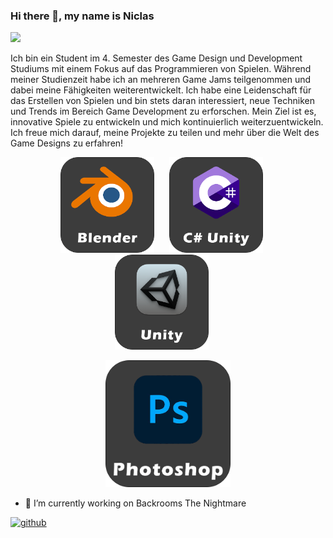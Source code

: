 ### Hi there 👋, my name is Niclas
![](https://arturssmirnovs.github.io/github-profile-readme-generator/images/banner.png)

Ich bin ein Student im 4. Semester des Game Design und Development Studiums mit einem Fokus auf das Programmieren von Spielen. Während meiner Studienzeit habe ich an mehreren Game Jams teilgenommen und dabei meine Fähigkeiten weiterentwickelt. Ich habe eine Leidenschaft für das Erstellen von Spielen und bin stets daran interessiert, neue Techniken und Trends im Bereich Game Development zu erforschen. Mein Ziel ist es, innovative Spiele zu entwickeln und mich kontinuierlich weiterzuentwickeln. Ich freue mich darauf, meine Projekte zu teilen und mehr über die Welt des Game Designs zu erfahren!
<p align="center">
  <img src="https://github.com/kingnic/kingnic/raw/main/Blender.png" alt="Blender" width="150" style="margin-right: 20px;" />
  <img src="https://github.com/kingnic/kingnic/raw/main/C%23.png" alt="C#" width="150" style="margin-right: 20px;" />
  <img src="https://github.com/kingnic/kingnic/raw/main/Unity.png" alt="Unity" width="150" style="margin-right: 20px;" />
</p>

<p align="center">
  <img src="https://github.com/kingnic/kingnic/raw/main/PS.png" alt="Photoshop" width="200" />
</p>

- 🔭 I’m currently working on Backrooms The Nightmare 


[<img src='https://cdn.jsdelivr.net/npm/simple-icons@3.0.1/icons/github.svg' alt='github' height='40'>](https://github.com/kingnic)  

